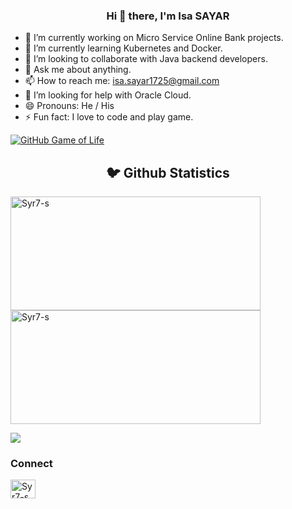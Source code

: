 <h3 align="center"> Hi 👋 there, I'm Isa SAYAR</a></h3>

- 🔭 I’m currently working on Micro Service Online Bank projects.
- 🌱 I’m currently learning Kubernetes and Docker.
- 👯 I’m looking to collaborate with Java backend developers.
- 💬 Ask me about anything.
- 📫 How to reach me: isa.sayar1725@gmail.com
- 🤔 I’m looking for help with Oracle Cloud.
- 😄 Pronouns: He / His
- ⚡ Fun fact: I love to code and play game.

[![GitHub Game of Life](https://github4life.herokuapp.com/Syr7-s.gif?z=6)](https://github4life.herokuapp.com/Syr7-s)

<p>
<h2 align="center">🐦 Github Statistics </h2>
</p>
<p><img height="182" width ="400" src="https://github-readme-stats.vercel.app/api?username=Syr7-s&show_icons=true&theme=onedark" alt="Syr7-s" /> <img height="182" width ="400"  src="https://github-readme-stats.vercel.app/api/top-langs/?username=Syr7-s&layout=compact&show_icons=true&theme=onedark" alt="Syr7-s"/> 
</p>

![](https://komarev.com/ghpvc/?username=Syr7-s&color=dc143c)

<h3>Connect</h3>
 <p align="center">
  <samp>
<p align="left">
<a href="https://linkedin.com/in/isasayar" target="blank"><img align="center" src="https://cdn.jsdelivr.net/npm/simple-icons@3.0.1/icons/linkedin.svg" alt="Syr7-s" height="30" width="40" /></a>
  </samp>
  <br>
 </p>
